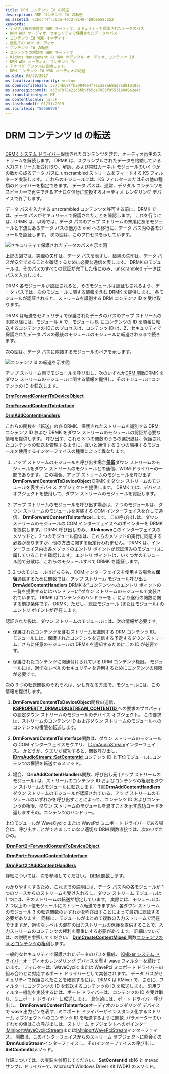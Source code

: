 ```yaml
---
title: DRM コンテンツ Id の転送
description: DRM コンテンツ Id の転送
ms.assetid: 62bcc44f-303a-4e72-8140-4b9bee59c252
keywords:
- デジタル権利管理の WDK オーディオ、セキュリティで保護されたデータのパス
- DRM WDK オーディオ、セキュリティで保護されたデータのパス
- コンテンツ Id WDK オーディオ
- 識別子の WDK オーディオ
- コンテンツ Id の転送
- コンテンツの解読の WDK オーディオ
- Rights Management の WDK のデジタル オーディオ、コンテンツ Id
- DRM WDK オーディオ、コンテンツ Id
- アナログ デジタルに変換します。
- DRM コンテンツ Id WDK オーディオの認証
ms.date: 04/20/2017
ms.localizationpriority: medium
ms.openlocfilehash: 327c4b69ffb80849e4f7ecd28a68ad7ad91019a7
ms.sourcegitcommit: a33b7978e22d5bb9f65ca7056f955319049a2e4c
ms.translationtype: MT
ms.contentlocale: ja-JP
ms.lasthandoff: 01/31/2019
ms.locfileid: "56556990"
---
```

# <a name="forwarding-drm-content-ids"></a>DRM コンテンツ Id の転送


## <span id="forwarding_drm_content_ids"></span><span id="FORWARDING_DRM_CONTENT_IDS"></span>


[DRMK システム ドライバー](kernel-mode-wdm-audio-components.md#drmk_system_driver)保護されたコンテンツを含む、オーディオ再生のストリームを解読します。 DRMK は、スクランブルされたデータを格納している入力ストリームを受け取り、解読、および常駐カーネル モジュールのいくつかの数から成るデータ パスに unscrambled ストリームをフィードする KS フィルターを実装します。 これらのモジュールには、KS フィルターまたはその他の種類のドライバーを指定できます。 データ パスは、通常、デジタル コンテンツをスピーカーで再生できるアナログ信号に変換するオーディオ レンダリング デバイスで終了します。

データ パスを入力する unscrambled コンテンツを許可する前に、DRMK では、データ パスがセキュリティで保護されたことを確認します。 これを行うには、DRMK は、以降では、データ パスのアップ ストリームの末尾にあるモジュールと下流にあるデータ パスの他方の end への移行に、データ パス内の各モジュールを認証します。 次の図は、このプロセスを示しています。

![セキュリティで保護されたデータのパスを示す図](images/securepath.png)

上記の図では、実線の矢印は、データ パスを表すし、破線の矢印は、データ パスが安全であることを確認するために必要な通信を表します。 DRMK のモジュールは、そのパスのすべての認証が完了した後にのみ、unscrambled データはパスを入力します。

DRMK 各モジュールが認証されると、そのモジュールは認証もされるよう、データ パスでは、次のモジュールに関する情報を含む DRMK を提供します。 各モジュールが認証されると、ストリームを識別する DRM コンテンツ ID を受け取ります。

DRMK は転送をセキュリティで保護されたデータのパスのアップ ストリームの末尾以降には、モジュール A で、モジュール B. にコンテンツの ID を順番に転送するコンテンツの IDこのプロセスは、コンテンツ ID は、Z、セキュリティで保護されたデータ パスの最後のモジュールのモジュールに転送されるまで続きます。

次の図は、データ パスに隣接するモジュールのペアを示します。

![コンテンツ id の転送を示す図](images/forwardid.png)

アップ ストリーム側でモジュールを呼び出し、次のいずれか[DRM 関数](https://msdn.microsoft.com/library/windows/hardware/ff536356)DRMK をダウン ストリームのモジュールに関する情報を提供し、そのモジュールにコンテンツの ID を転送します。

[**DrmForwardContentToDeviceObject**](https://msdn.microsoft.com/library/windows/hardware/ff536351)

[**DrmForwardContentToInterface**](https://msdn.microsoft.com/library/windows/hardware/ff536353)

[**DrmAddContentHandlers**](https://msdn.microsoft.com/library/windows/hardware/ff536347)

これらの関数を「転送」の各 DRMK、保護されたストリームを識別する DRM コンテンツ ID および DRMK をダウン ストリームのモジュールの認証が必要な情報を提供します。 呼び出す、これら 3 つの関数のうちの選択肢は、保護されたコンテンツの転送を管理するように、互いと通信する 2 つの隣接するモジュールを使用するインターフェイスの種類によって異なります。

1.  アップ ストリームのモジュールを呼び出す場合[**保留**](https://msdn.microsoft.com/library/windows/hardware/ff548336)ダウン ストリームのモジュールをダウン ストリームのモジュールとの通信、WDM ドライバーの一部であります。 この場合、アップ ストリームのモジュールを呼び出す**DrmForwardContentToDeviceObject** DRMK をダウン ストリームのモジュールを表すデバイス オブジェクトを提供します。 DRMK では、デバイス オブジェクトを使用して、ダウン ストリームのモジュールを認証します。

2.  アップ ストリームのモジュールを呼び出す場合は、2 つのモジュールは、ダウン ストリームのモジュールを実装する COM インターフェイスを介して通信、 **DrmForwardContentToInterface**します。 この呼び出しは、ダウン ストリームのモジュールの COM インターフェイスへのポインターを DRMK を提供します。 DRMK 呼び出しのみ、 **IUnknown**このインターフェイスのメソッドと、2 つのモジュール自体は、これらのメソッドの実行に同意する必要がありますが、他の方法に関する仮定行われません。 DRMK は、インターフェイス内の各メソッドのエントリ ポイントが認証済みのモジュールに属していることを確認します。 エントリ ポイントは、いくつかのモジュール間で分散は、これらのモジュールすべて DRMK を認証します。

3.  2 つのモジュールはどちらも、COM インターフェイスを使用する場合も**保留**通信するために関数では、アップ ストリーム モジュール呼び出し**DrmAddContentHandlers** DRMK を"コンテンツへのエントリ ポイントの一覧を提供するにはハンドラーに"ダウン ストリームのモジュールで実装されています。 DRMK はコンテンツのハンドラーを 、により遂行の関数に関する前提条件です。 DRMK、ただし、認証モジュール (またはモジュール) のエントリ ポイントが存在します。

認証された後は、ダウン ストリームのモジュールには、次の情報が必要です。

-   保護されたコンテンツを含むストリームを識別する DRM コンテンツ ID。 モジュールには、保護されたコンテンツを送信する予定するダウン ストリーム、さらに任意のモジュールの DRMK を通知するためにこの ID が必要です。

-   保護されたコンテンツに関連付けられている DRM コンテンツ権限。 モジュールには、適切なレベルのセキュリティを適用するためにコンテンツの権限が必要です。

次の 3 つの転送関数のそれぞれは、少し異なる方法で、モジュールには、この情報を提供します。

1.  **DrmForwardContentToDeviceObject**関数の送信、 [ **KSPROPERTY\_DRMAUDIOSTREAM\_CONTENTID** ](https://msdn.microsoft.com/library/windows/hardware/ff537351)への要求のプロパティの設定ダウン ストリームのモジュールのデバイス オブジェクト。 この要求は、ストリームのコンテンツ ID およびダウン ストリームのモジュールへのコンテンツの権限を転送します。

2.  **DrmForwardContentToInterface**関数は、ダウン ストリームのモジュールの COM インターフェイスをクエリ、 [IDrmAudioStream](https://msdn.microsoft.com/library/windows/hardware/ff536568)インターフェイス。 かどうか、クエリが成功すると、関数呼び出し、 [ **IDrmAudioStream::SetContentId** ](https://msdn.microsoft.com/library/windows/hardware/ff536570)コンテンツ ID と下位モジュールにコンテンツの権限を転送するメソッド。

3.  場合、 **DrmAddContentHandlers**関数、呼び出し元 (アップ ストリームのモジュール) は、ストリームのコンテンツ ID およびコンテンツの権限をダウン ストリームのモジュールに転送します。 1 回**DrmAddContentHandlers**ダウン ストリームのモジュールが認証されている、アップ ストリームのモジュールのいずれかを呼び出すことによって、コンテンツ ID およびコンテンツの権限、ダウン ストリームのモジュールを渡すことを示す成功コードを返しますその。コンテンツのハンドラー。

上位モジュールが WaveCyclic または WavePci ミニポート ドライバーである場合は、呼び出すことができましていない適切な DRM 関数直接では、次のいずれかの。

[**IDrmPort2::ForwardContentToDeviceObject**](https://msdn.microsoft.com/library/windows/hardware/ff536579)

[**IDrmPort::ForwardContentToInterface**](https://msdn.microsoft.com/library/windows/hardware/ff536586)

[**IDrmPort2::AddContentHandlers**](https://msdn.microsoft.com/library/windows/hardware/ff536575)

詳細については、次を参照してください。 [DRM 関数](https://msdn.microsoft.com/library/windows/hardware/ff536356)します。

わかりやすくするため、これまでの説明には、データ パス内の各モジュールが 1 つのソースからのストリームを受け入れるし、ダウン ストリーム モジュールは 1 つには、そのストリームの転送が想定しています。 実際には、モジュールは、2 つ以上の下位モジュールにストリーム転送できますが、各ダウン ストリームのモジュール 3 の転送関数のいずれかを呼び出すことによって最初に認証する必要があります。 同様に、モジュールがまとめて複数の入力ストリームで混在できますが、適切なレベルの混在の出力ストリームの保護を提供することで、入力ストリームのコンテンツの権利を尊重にする必要があります。 詳細については、の説明を参照してください、 [ **DrmCreateContentMixed** ](https://msdn.microsoft.com/library/windows/hardware/ff536348)関数[コンテンツの Id とコンテンツの権利](content-ids-and-content-rights.md)します。

一般的なセキュリティで保護されたデータのパスを構成、 [KMixer システム ドライバー](kernel-mode-wdm-audio-components.md#kmixer_system_driver)オーディオのレンダリング デバイスを表す wave フィルターを続けています。 フィルターは、WaveCyclic または WavePci ミニポート ドライバーの組み合わせに対応するポート ドライバーとして実装されます。 データ パスがセキュリティで保護されたことを確認するには、DRMK は KMixer で、さらに、フィルターにコンテンツの ID を転送するコンテンツの ID を転送します。 汎用フィルター機能を実装するには、ポート ドライバーは、コンテンツの ID を受け取り、ミニポート ドライバーに転送します。 具体的には、ポート ドライバー呼び出し、 **DrmForwardContentToInterface**オーディオのレンダリング デバイスで wave 出力ピンを表す、ミニポート ドライバーがインスタンス化するストリーム オブジェクトへのコンテンツ ID を転送するように関数. パラメーターのいずれかの値はこの呼び出しは、ストリーム オブジェクトへのポインター [IMiniportWaveCyclicStream](https://msdn.microsoft.com/library/windows/hardware/ff536715)または[IMiniportWavePciStream](https://msdn.microsoft.com/library/windows/hardware/ff536725)インターフェイス。 関数は、このインターフェイスからのストリーム オブジェクトに照会その**IDrmAudioStream**インターフェイスし、そのインターフェイスの呼び出し、 **SetContentId**メソッド。

詳細については、の実装を参照してください、 **SetContentId** sb16 と msvad サンプル ドライバーで、Microsoft Windows Driver Kit (WDK) のメソッド。

 

 





